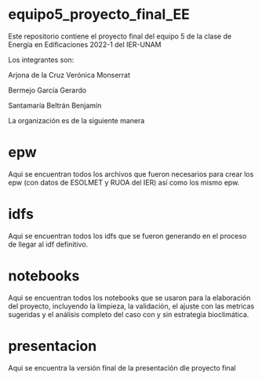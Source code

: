 # equipo5_proyecto_final_EE
Este repositorio contiene el proyecto final del equipo 5 de la clase de Energía en Edificaciones 2022-1 del IER-UNAM

Los integrantes son: 

Arjona de la Cruz Verónica Monserrat 

Bermejo García Gerardo 

Santamaría Beltrán Benjamín

La organización es de la siguiente manera
# epw

Aqui se encuentran todos los archivos que fueron necesarios para crear los epw (con datos de ESOLMET y RUOA del IER) así como los mismo epw.

# idfs

Aqui se encuentran todos los idfs que se fueron generando en el proceso de llegar al idf definitivo.

# notebooks

Aqui se encuentran todos los notebooks que se usaron para la elaboración del proyecto, incluyendo la limpieza, la validación, el ajuste con las metricas sugeridas y el análisis completo del caso con y sin estrategia bioclimática.

# presentacion

Aqui se encuentra la versión final de la presentación dle proyecto final
